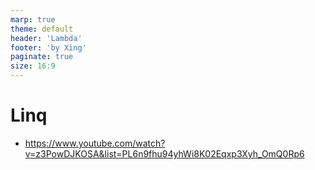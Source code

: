 ```yaml
---
marp: true
theme: default
header: 'Lambda'
footer: 'by Xing'
paginate: true
size: 16:9
---
```


<!--
_backgroundColor: white
_color: black
-->

# Linq

- https://www.youtube.com/watch?v=z3PowDJKOSA&list=PL6n9fhu94yhWi8K02Eqxp3Xyh_OmQ0Rp6
